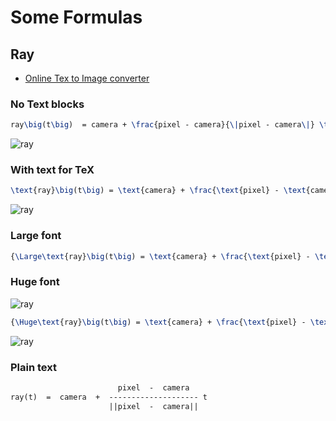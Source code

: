 # Some Formulas

## Ray

* [Online Tex to Image converter](http://www.sciweavers.org/free-online-latex-equation-editor)

### No Text blocks

```tex
ray\big(t\big)  = camera + \frac{pixel - camera}{\|pixel - camera\|} \times t
```

![ray](https://render.githubusercontent.com/render/math?math=ray%5Cbig%28t%5Cbig%29%20%20%3D%20camera%20%2B%20%5Cfrac%7Bpixel%20-%20camera%7D%7B%5C%7Cpixel%20-%20camera%5C%7C%7D%20%5Ctimes%20t&mode=inline)

### With text for TeX

```tex
\text{ray}\big(t\big) = \text{camera} + \frac{\text{pixel} - \text{camera}}{\|\text{pixel} - \text{camera}\|} \times \text{t}
```

![ray](https://render.githubusercontent.com/render/math?math=%5Ctext%7Bray%7D%5Cbig%28t%5Cbig%29%20%3D%20%5Ctext%7Bcamera%7D%20%2B%20%5Cfrac%7B%5Ctext%7Bpixel%7D%20-%20%5Ctext%7Bcamera%7D%7D%7B%5C%7C%5Ctext%7Bpixel%7D%20-%20%5Ctext%7Bcamera%7D%5C%7C%7D%20%5Ctimes%20%5Ctext%7Bt%7D)

### Large font

```tex
{\Large\text{ray}\big(t\big) = \text{camera} + \frac{\text{pixel} - \text{camera}}{\|\text{pixel} - \text{camera}\|} \times \text{t}}
```

### Huge font

![ray](https://render.githubusercontent.com/render/math?math=%7B%5CLarge%5Ctext%7Bray%7D%5Cbig%28t%5Cbig%29%20%3D%20%5Ctext%7Bcamera%7D%20%2B%20%5Cfrac%7B%5Ctext%7Bpixel%7D%20-%20%5Ctext%7Bcamera%7D%7D%7B%5C%7C%5Ctext%7Bpixel%7D%20-%20%5Ctext%7Bcamera%7D%5C%7C%7D%20%5Ctimes%20%5Ctext%7Bt%7D%7D&mode=inline)

```tex
{\Huge\text{ray}\big(t\big) = \text{camera} + \frac{\text{pixel} - \text{camera}}{\|\text{pixel} - \text{camera}\|} \times \text{t}}
```

![ray](https://render.githubusercontent.com/render/math?math=%7B%5CHuge%5Ctext%7Bray%7D%5Cbig%28t%5Cbig%29%20%3D%20%5Ctext%7Bcamera%7D%20%2B%20%5Cfrac%7B%5Ctext%7Bpixel%7D%20-%20%5Ctext%7Bcamera%7D%7D%7B%5C%7C%5Ctext%7Bpixel%7D%20-%20%5Ctext%7Bcamera%7D%5C%7C%7D%20%5Ctimes%20%5Ctext%7Bt%7D%7D&mode=inline)

### Plain text

```txt
                        pixel  -  camera
ray(t)  =  camera  +  -------------------- t
                      ||pixel  -  camera||
```

